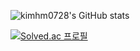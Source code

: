 ![kimhm0728's GitHub stats](https://github-readme-stats.vercel.app/api?username=kimhm0728&show_icons=true&theme=radical)

[![Solved.ac
프로필](http://mazassumnida.wtf/api/generate_badge?boj={kimhm0728})](https://solved.ac/{kimhm0728})
